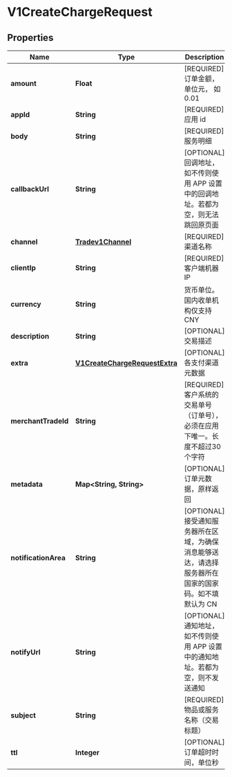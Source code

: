 
# V1CreateChargeRequest

## Properties
Name | Type | Description | Notes
------------ | ------------- | ------------- | -------------
**amount** | **Float** | [REQUIRED] 订单金额，单位元， 如 0.01 |  [optional]
**appId** | **String** | [REQUIRED] 应用 id |  [optional]
**body** | **String** | [REQUIRED] 服务明细 |  [optional]
**callbackUrl** | **String** | [OPTIONAL] 回调地址，如不传则使用 APP 设置中的回调地址。若都为空，则无法跳回原页面 |  [optional]
**channel** | [**Tradev1Channel**](Tradev1Channel.md) | [REQUIRED] 渠道名称 |  [optional]
**clientIp** | **String** | [REQUIRED] 客户端机器 IP |  [optional]
**currency** | **String** | 货币单位。国内收单机构仅支持 CNY |  [optional]
**description** | **String** | [OPTIONAL] 交易描述 |  [optional]
**extra** | [**V1CreateChargeRequestExtra**](V1CreateChargeRequestExtra.md) | [OPTIONAL] 各支付渠道元数据 |  [optional]
**merchantTradeId** | **String** | [REQUIRED] 客户系统的交易单号（订单号），必须在应用下唯一。长度不超过30个字符 |  [optional]
**metadata** | **Map&lt;String, String&gt;** | [OPTIONAL] 订单元数据，原样返回 |  [optional]
**notificationArea** | **String** | [OPTIONAL] 接受通知服务器所在区域，为确保消息能够送达，请选择服务器所在国家的国家码。如不填默认为 CN |  [optional]
**notifyUrl** | **String** | [OPTIONAL] 通知地址，如不传则使用 APP 设置中的通知地址。若都为空，则不发送通知 |  [optional]
**subject** | **String** | [REQUIRED] 物品或服务名称（交易标题） |  [optional]
**ttl** | **Integer** | [OPTIONAL] 订单超时时间，单位秒 |  [optional]



